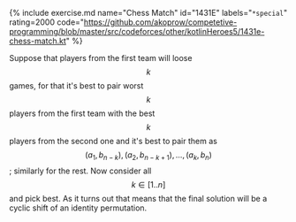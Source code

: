{% include exercise.md name="Chess Match" id="1431E" labels="`*special`" rating=2000
   code="https://github.com/akoprow/competetive-programming/blob/master/src/codeforces/other/kotlinHeroes5/1431e-chess-match.kt"
%}

Suppose that players from the first team will loose $$k$$ games, for that it's best to pair worst $$k$$ players from the first team with the best $$k$$ players from the second one and it's best to pair them as $$(a_1, b_{n-k}), (a_2, b_{n-k+1}), \ldots, (a_k, b_n)$$; similarly for the rest.  Now consider all $$k \in [1..n]$$ and pick best.  As it turns out that means that the final solution will be a cyclic shift of an identity permutation.
